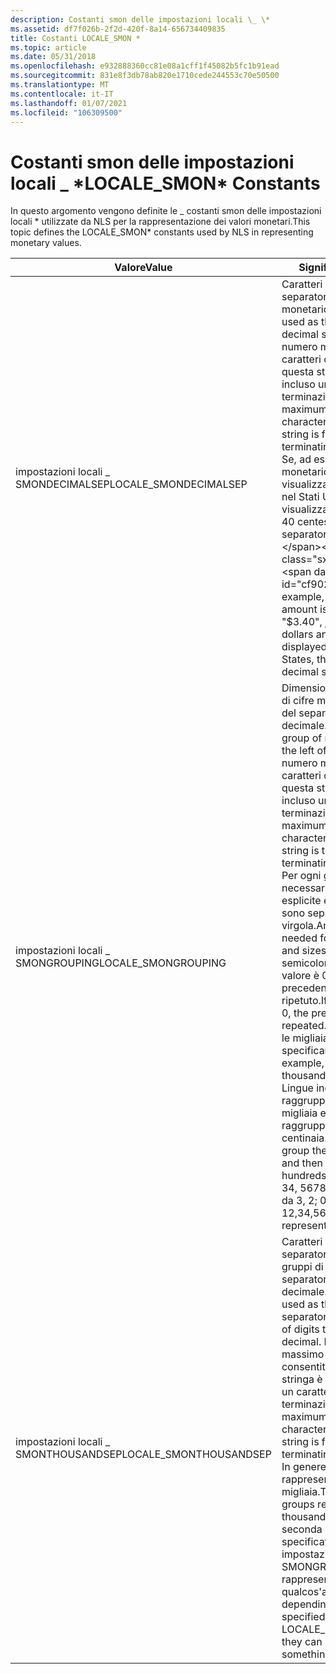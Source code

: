 ```yaml
---
description: Costanti smon delle impostazioni locali \_ \*
ms.assetid: df7f026b-2f2d-420f-8a14-656734409835
title: Costanti LOCALE_SMON *
ms.topic: article
ms.date: 05/31/2018
ms.openlocfilehash: e932888360cc81e08a1cff1f45082b5fc1b91ead
ms.sourcegitcommit: 831e8f3db78ab820e1710cede244553c70e50500
ms.translationtype: MT
ms.contentlocale: it-IT
ms.lasthandoff: 01/07/2021
ms.locfileid: "106309500"
---
```

# <a name="locale_smon-constants"></a><span data-ttu-id="cf902-103">Costanti smon delle impostazioni locali \_ \*</span><span class="sxs-lookup"><span data-stu-id="cf902-103">LOCALE\_SMON\* Constants</span></span>

<span data-ttu-id="cf902-104">In questo argomento vengono definite le \_ costanti smon delle impostazioni locali \* utilizzate da NLS per la rappresentazione dei valori monetari.</span><span class="sxs-lookup"><span data-stu-id="cf902-104">This topic defines the LOCALE\_SMON\* constants used by NLS in representing monetary values.</span></span>



| <span data-ttu-id="cf902-105">Valore</span><span class="sxs-lookup"><span data-stu-id="cf902-105">Value</span></span>                   | <span data-ttu-id="cf902-106">Significato</span><span class="sxs-lookup"><span data-stu-id="cf902-106">Meaning</span></span>                                                                                                                                                                                                                                                                                                                                                                                                                                                                                      |
|-------------------------|----------------------------------------------------------------------------------------------------------------------------------------------------------------------------------------------------------------------------------------------------------------------------------------------------------------------------------------------------------------------------------------------------------------------------------------------------------------------------------------------|
| <span data-ttu-id="cf902-107">impostazioni locali \_ SMONDECIMALSEP</span><span class="sxs-lookup"><span data-stu-id="cf902-107">LOCALE\_SMONDECIMALSEP</span></span>  | <span data-ttu-id="cf902-108">Caratteri utilizzati come separatore decimale monetario.</span><span class="sxs-lookup"><span data-stu-id="cf902-108">Character(s) used as the monetary decimal separator.</span></span> <span data-ttu-id="cf902-109">Il numero massimo di caratteri consentiti per questa stringa è quattro, incluso un carattere di terminazione null.</span><span class="sxs-lookup"><span data-stu-id="cf902-109">The maximum number of characters allowed for this string is four, including a terminating null character.</span></span> <span data-ttu-id="cf902-110">Se, ad esempio, un importo monetario viene visualizzato come "$3,40", nel Stati Uniti viene visualizzato "tre dollari e 40 centesimi", quindi il separatore decimale è ".".</span><span class="sxs-lookup"><span data-stu-id="cf902-110">For example, if a monetary amount is displayed as "$3.40", just as "three dollars and forty cents" is displayed in the United States, then the monetary decimal separator is ".".</span></span>                                                                                                                                             |
| <span data-ttu-id="cf902-111">impostazioni locali \_ SMONGROUPING</span><span class="sxs-lookup"><span data-stu-id="cf902-111">LOCALE\_SMONGROUPING</span></span>    | <span data-ttu-id="cf902-112">Dimensioni di ogni gruppo di cifre monetarie a sinistra del separatore decimale.</span><span class="sxs-lookup"><span data-stu-id="cf902-112">Sizes for each group of monetary digits to the left of the decimal.</span></span> <span data-ttu-id="cf902-113">Il numero massimo di caratteri consentiti per questa stringa è dieci, incluso un carattere di terminazione null.</span><span class="sxs-lookup"><span data-stu-id="cf902-113">The maximum number of characters allowed for this string is ten, including a terminating null character.</span></span> <span data-ttu-id="cf902-114">Per ogni gruppo sono necessarie dimensioni esplicite e le dimensioni sono separate da punti e virgola.</span><span class="sxs-lookup"><span data-stu-id="cf902-114">An explicit size is needed for each group, and sizes are separated by semicolons.</span></span> <span data-ttu-id="cf902-115">Se l'ultimo valore è 0, il valore precedente viene ripetuto.</span><span class="sxs-lookup"><span data-stu-id="cf902-115">If the last value is 0, the preceding value is repeated.</span></span> <span data-ttu-id="cf902-116">Per raggruppare le migliaia, ad esempio, specificare 3; 0.</span><span class="sxs-lookup"><span data-stu-id="cf902-116">For example, to group thousands, specify 3;0.</span></span> <span data-ttu-id="cf902-117">Lingue indiane raggruppate le prime migliaia e quindi raggruppate per centinaia.</span><span class="sxs-lookup"><span data-stu-id="cf902-117">Indic languages group the first thousand and then group by hundreds.</span></span> <span data-ttu-id="cf902-118">Ad esempio, 12, 34, 56789 è rappresentato da 3, 2; 0.</span><span class="sxs-lookup"><span data-stu-id="cf902-118">For example 12,34,56,789 is represented by 3;2;0.</span></span> |
| <span data-ttu-id="cf902-119">impostazioni locali \_ SMONTHOUSANDSEP</span><span class="sxs-lookup"><span data-stu-id="cf902-119">LOCALE\_SMONTHOUSANDSEP</span></span> | <span data-ttu-id="cf902-120">Caratteri utilizzati come separatore monetario tra i gruppi di cifre a sinistra del separatore decimale.</span><span class="sxs-lookup"><span data-stu-id="cf902-120">Character(s) used as the monetary separator between groups of digits to the left of the decimal.</span></span> <span data-ttu-id="cf902-121">Il numero massimo di caratteri consentiti per questa stringa è quattro, incluso un carattere di terminazione null.</span><span class="sxs-lookup"><span data-stu-id="cf902-121">The maximum number of characters allowed for this string is four, including a terminating null character.</span></span> <span data-ttu-id="cf902-122">In genere, i gruppi rappresentano migliaia.</span><span class="sxs-lookup"><span data-stu-id="cf902-122">Typically, the groups represent thousands.</span></span> <span data-ttu-id="cf902-123">Tuttavia, a seconda del valore specificato per le impostazioni locali \_ SMONGROUPING, possono rappresentare qualcos'altro.</span><span class="sxs-lookup"><span data-stu-id="cf902-123">However, depending on the value specified for LOCALE\_SMONGROUPING, they can represent something else.</span></span>                                                                                                                                 |



 

 

 



